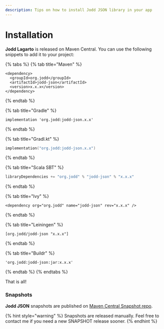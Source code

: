 ```yaml
---
description: Tips on how to install Jodd JSON library in your app
---
```


# Installation

**Jodd Lagarto** is released on Maven Central. You can use the following snippets to add it to your project:

{% tabs %}
{% tab title="Maven" %}
```markup
<dependency>
  <groupId>org.jodd</groupId>
  <artifactId>jodd-json</artifactId>
  <version>x.x.x</version>
</dependency>
```
{% endtab %}

{% tab title="Gradle" %}
```text
implementation 'org.jodd:jodd-json.x.x'
```
{% endtab %}

{% tab title="Gradl.kt" %}
```kotlin
implementation("org.jodd:jodd-json.x.x")
```
{% endtab %}

{% tab title="Scala SBT" %}
```scala
libraryDependencies += "org.jodd" % "jodd-json" % "x.x.x"
```
{% endtab %}

{% tab title="Ivy" %}
```markup
<dependency org="org.jodd" name="jodd-json" rev="x.x.x" />
```
{% endtab %}

{% tab title="Leiningen" %}
```
[org.jodd/jodd-json "x.x.x"]
```
{% endtab %}

{% tab title="Buildr" %}
```
'org.jodd:jodd-json:jar:x.x.x'
```
{% endtab %}
{% endtabs %}

That is all!

### Snapshots

**Jodd JSON** snapshots are published on [Maven Central Snapshot repo](https://oss.sonatype.org/content/repositories/snapshots/org/jodd/jodd-lagarto/).

{% hint style="warning" %}
Snapshots are released manually. Feel free to contact me if you need a new SNAPSHOT release sooner.
{% endhint %}

